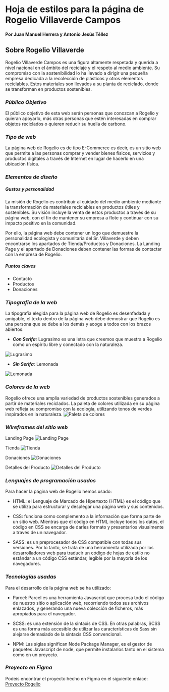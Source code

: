 # Hoja de estilos para la página de Rogelio Villaverde Campos 
#### Por Juan Manuel Herrera y Antonio Jesús Téllez

## Sobre Rogelio Villaverde
Rogelio Villaverde Campos es una figura altamente respetada y querida a nivel nacional en el ámbito del reciclaje y el respeto al medio ambiente. Su compromiso con la sostenibilidad lo ha llevado a dirigir una pequeña empresa dedicada a la recolección de plásticos y otros elementos reciclables. Estos materiales son llevados a su planta de reciclado, donde se transforman en productos sostenibles.

### *Público Objetivo*
El público objetivo de esta web serán personas que conozcan a Rogelio y quieran apoyarlo, más otras personas que estén interesadas en comprar objetos reciclados o quieren reducir su huella de carbono.

### *Tipo de web*
La página web de Rogelio es de tipo E-Commerce es decir, es un sitio web que permite a las personas comprar y vender bienes físicos, servicios y productos digitales a través de Internet en lugar de hacerlo en una ubicación física. 

### *Elementos de diseño*
##### *Gustos y personalidad*
La misión de Rogelio es contribuir al cuidado del medio ambiente mediante la transformación de materiales reciclables en productos útiles y sostenibles. Su visión incluye la venta de estos productos a través de su página web, con el fin de mantener su empresa a flote y continuar con su impacto positivo en la comunidad.

Por ello, la página web debe contener un logo que demuestre la personalidad ecologista y comunitaria del Sr. Villaverde y deben encontrarse los apartados de Tienda/Productos y Donaciones. La Landing Page y el apartado de Donaciones deben contener las formas de contactar con la empresa de Rogelio.

##### *Puntos claves*
- Contacto
- Productos
- Donaciones

### *Tipografía de la web*
La tipografía elegida para la página web de Rogelio es desenfadada y amigable, el texto dentro de la página web debe demostrar que Rogelio es una persona que se debe a los demás y acoge a todos con los brazos abiertos.

- ***Con Serifa:***
Lugrasimo es una letra que creemos que muestra a Rogelio como un espíritu libre y conectado con la naturaleza.

![Lugrasimo](https://www.cufonfonts.com/images/thumb/107399/lugrasimo-741x415-1784c2a6b7.jpg)
  
- ***Sin Serifa:***
Lemonada 

![Lemonada](https://www.cufonfonts.com/images/thumb/15575/lemonada-741x415-75d5e1b051.jpg)

### *Colores de la web*
Rogelio ofrece una amplia variedad de productos sostenibles generados a partir de materiales reciclados. La paleta de colores utilizada en su página web refleja su compromiso con la ecología, utilizando tonos de verdes inspirados en la naturaleza.
![Paleta de colores](https://raw.githubusercontent.com/jmhr0/diw_sitio_Rogelio_Villaverde/master/src/assets/imgReadme/Colores.png)

### *Wireframes del sitio web*
Landing Page
![Landing Page](https://raw.githubusercontent.com/jmhr0/diw_sitio_Rogelio_Villaverde/master/src/assets/imgReadme/LandingPage.png)

Tienda
![Tienda](https://raw.githubusercontent.com/jmhr0/diw_sitio_Rogelio_Villaverde/master/src/assets/imgReadme/Tienda.png)

Donaciones
![Donaciones](https://raw.githubusercontent.com/jmhr0/diw_sitio_Rogelio_Villaverde/master/src/assets/imgReadme/Donaciones.PNG)

Detalles del Producto
![Detalles del Producto](https://raw.githubusercontent.com/jmhr0/diw_sitio_Rogelio_Villaverde/master/src/assets/imgReadme/detallesProducto.PNG)

### *Lenguajes de programación usados*
Para hacer la página web de Rogelio hemos usado:
- HTML: el Lenguaje de Marcado de Hipertexto (HTML) es el código que se utiliza para estructurar y desplegar una página web y sus contenidos.

- CSS: funciona como complemento a la información que forma parte de un sitio web. Mientras que el código en HTML incluye todos los datos, el código en CSS se encarga de darles formato y presentarlos visualmente a través de un navegador.

- SASS:  es un preprocesador de CSS compatible con todas sus versiones. Por lo tanto, se trata de una herramienta utilizada por los desarrolladores web para traducir un código de hojas de estilo no estándar a un código CSS estándar, legible por la mayoría de los navegadores.

### *Tecnologías usadas*
Para el desarrollo de la página web se ha utilizado:
- Parcel: Parcel es una herramienta Javascript que procesa todo el código de nuestro sitio o aplicación web, recorriendo todos sus archivos enlazados, y generando una nueva colección de ficheros, más apropiados para el navegador.

- SCSS: es una extensión de la sintaxis de CSS. En otras palabras, SCSS es una forma más accesible de utilizar las características de Sass sin alejarse demasiado de la sintaxis CSS convencional.

- NPM: Las siglas significan Node Package Manager, es el gestor de paquetes Javascript de node, que permite instalarlos tanto en el sistema como en un proyecto.

### *Proyecto en Figma*
Podeis encontrar el proyecto hecho en Figma en el siguiente enlace:
[Proyecto Rogelio](https://www.figma.com/file/MlBab0F83JGEmQ1eA8WaQJ/Wireframing---Rogelio?type=design&node-id=0%3A1&mode=design&t=oaGu3WhzaFm1Eq3r-1)
